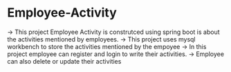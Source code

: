 # Employee-Activity
-> This project Employee Activity is construtced using spring boot is about the activities mentioned by employees.
-> This project uses mysql workbench to store the activities mentioned by the empoyee
-> In this project employee can register and login to write their activities.
-> Employee can also delete or update their activities
